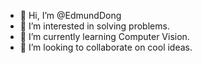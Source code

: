 - 👋 Hi, I’m @EdmundDong
- 👀 I’m interested in solving problems.
- 🌱 I’m currently learning Computer Vision.
- 💞️ I’m looking to collaborate on cool ideas.
<!---
- 📫 How to reach me 
--->
<!---
EdmundDong/EdmundDong is a ✨ special ✨ repository because its `README.md` (this file) appears on your GitHub profile.
You can click the Preview link to take a look at your changes.
--->
